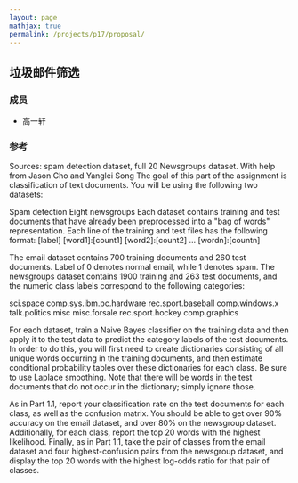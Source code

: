 ```yaml
---
layout: page
mathjax: true
permalink: /projects/p17/proposal/
---
```


## 垃圾邮件筛选

### 成员

- 高一轩

### 参考  

Sources: spam detection dataset, full 20 Newsgroups dataset. With help from Jason Cho and Yanglei Song
The goal of this part of the assignment is classification of text documents. You will be using the following two datasets:

Spam detection
Eight newsgroups
Each dataset contains training and test documents that have already been preprocessed into a "bag of words" representation. Each line of the training and test files has the following format:
[label] [word1]:[count1] [word2]:[count2] ... [wordn]:[countn]

The email dataset contains 700 training documents and 260 test documents. Label of 0 denotes normal email, while 1 denotes spam. The newsgroups dataset contains 1900 training and 263 test documents, and the numeric class labels correspond to the following categories:

sci.space
comp.sys.ibm.pc.hardware
rec.sport.baseball
comp.windows.x
talk.politics.misc
misc.forsale
rec.sport.hockey
comp.graphics


For each dataset, train a Naive Bayes classifier on the training data and then apply it to the test data to predict the category labels of the test documents. In order to do this, you will first need to create dictionaries consisting of all unique words occurring in the training documents, and then estimate conditional probability tables over these dictionaries for each class. Be sure to use Laplace smoothing. Note that there will be words in the test documents that do not occur in the dictionary; simply ignore those.

As in Part 1.1, report your classification rate on the test documents for each class, as well as the confusion matrix. You should be able to get over 90% accuracy on the email dataset, and over 80% on the newsgroup dataset. Additionally, for each class, report the top 20 words with the highest likelihood. Finally, as in Part 1.1, take the pair of classes from the email dataset and four highest-confusion pairs from the newsgroup dataset, and display the top 20 words with the highest log-odds ratio for that pair of classes.
